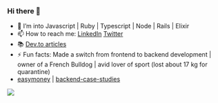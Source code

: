 ### Hi there 👋

- 🔭 I’m into Javascript | Ruby | Typescript | Node | Rails | Elixir
- 📫 How to reach me: [LinkedIn](https://www.linkedin.com/in/andrey-frolov-3b8579155/) [Twitter](https://twitter.com/FrolovVndrei)
- 📚 [Dev.to articles](https://dev.to/frolovdev)
- ⚡ Fun facts: Made a switch from frontend to backend development | owner of a French Bulldog | avid lover of sport (lost about 17 kg for quarantine)
- [easymoney](https://github.com/frolovdev/easymoney) | [backend-case-studies](https://github.com/frolovdev/backend-case-studies)


![](https://github-readme-stats.vercel.app/api?username=frolovdev&show_icons=true)
